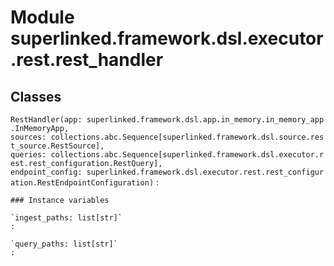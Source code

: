 Module superlinked.framework.dsl.executor.rest.rest_handler
===========================================================

Classes
-------

`RestHandler(app: superlinked.framework.dsl.app.in_memory.in_memory_app.InMemoryApp, sources: collections.abc.Sequence[superlinked.framework.dsl.source.rest_source.RestSource], queries: collections.abc.Sequence[superlinked.framework.dsl.executor.rest.rest_configuration.RestQuery], endpoint_config: superlinked.framework.dsl.executor.rest.rest_configuration.RestEndpointConfiguration)`
:   

    ### Instance variables

    `ingest_paths: list[str]`
    :

    `query_paths: list[str]`
    :